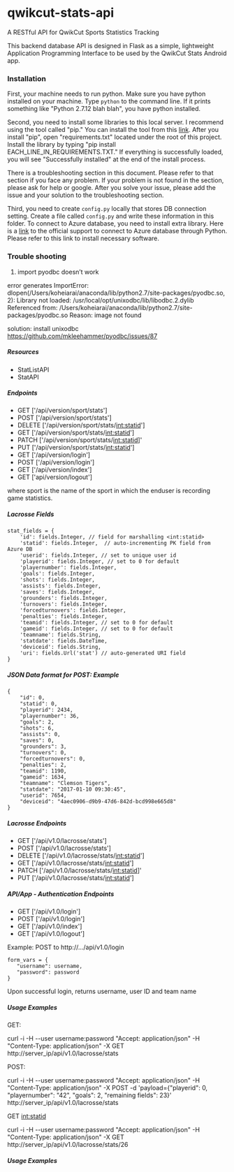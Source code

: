 # qwikcut-stats-api
A RESTful API for QwikCut Sports Statistics Tracking

This backend database API is designed in Flask as a simple, lightweight Application Programming
Interface to be used by the QwikCut Stats Android app.

### Installation
First, your machine needs to run python. 
Make sure you have python installed on your machine. Type `python` to the command line. If it prints something like "Python 2.7.12 blah blah", you have python installed.

Second, you need to install some libraries to this local server.
I recommend using the tool called "pip." You can install the tool from this [link](https://pip.pypa.io/en/stable/installing/).
After you install "pip", open "requirements.txt" located under the root of this project. 
Install the library by typing "pip install EACH_LINE_IN_REQUIREMENTS.TXT." If everything is successfully loaded, you will see "Successfully installed" at the end of the install process.

There is a troubleshooting section in this document. Please refer to that section if you face any problem. If your problem is not found in the section, please ask for help or google. After you solve your issue, please add the issue and your solution to the troubleshooting section.

Third, you need to create `config.py` locally that stores DB connection setting.
Create a file called `config.py` and write these information in this folder. 
To connect to Azure database, you need to install extra library. Here is a [link](https://docs.microsoft.com/en-us/azure/sql-database/sql-database-connect-query-python#configure-development-environment) to the official support to connect to Azure database through Python. Please refer to this link to install necessary software. 

### Trouble shooting

1. import pyodbc doesn’t work

error generates
ImportError: dlopen(/Users/koheiarai/anaconda/lib/python2.7/site-packages/pyodbc.so, 2): Library not loaded: /usr/local/opt/unixodbc/lib/libodbc.2.dylib
  Referenced from: /Users/koheiarai/anaconda/lib/python2.7/site-packages/pyodbc.so
  Reason: image not found

solution: install unixodbc
https://github.com/mkleehammer/pyodbc/issues/87


##### Resources

* StatListAPI
* StatAPI


##### Endpoints

* GET ['/api/version/sport/stats']
* POST ['/api/version/sport/stats']
* DELETE ['/api/version/sport/stats/<int:statid>']
* GET ['/api/version/sport/stats/<int:statid>']
* PATCH ['/api/version/sport/stats/<int:statid>]'
* PUT ['/api/version/sport/stats/<int:statid>']
* GET ['/api/version/login']
* POST ['/api/version/login']
* GET ['/api/version/index']
* GET ['api/version/logout']

where sport is the name of the sport in which the enduser is recording game statistics.

##### Lacrosse Fields

```
stat_fields = {
    'id': fields.Integer, // field for marshalling <int:statid>
    'statid': fields.Integer,  // auto-incrementing PK field from Azure DB
    'userid': fields.Integer, // set to unique user id
    'playerid': fields.Integer, // set to 0 for default
    'playernumber': fields.Integer,
    'goals': fields.Integer,
    'shots': fields.Integer,
    'assists': fields.Integer,
    'saves': fields.Integer,
    'grounders': fields.Integer,
    'turnovers': fields.Integer,
    'forcedturnovers': fields.Integer,
    'penalties': fields.Integer,
    'teamid': fields.Integer, // set to 0 for default
    'gameid': fields.Integer, // set to 0 for default
    'teamname': fields.String,
    'statdate': fields.DateTime,
    'deviceid': fields.String,
    'uri': fields.Url('stat') // auto-generated URI field
}
```

##### JSON Data format for POST:  Example

```
{
    "id": 0,
    "statid": 0,
    "playerid": 2434,
    "playernumber": 36,
    "goals": 2,
    "shots": 6,
    "assists": 0,
    "saves": 0,
    "grounders": 3,
    "turnovers": 0,
    "forcedturnovers": 0,
    "penalties": 2,
    "teamid": 1190,
    "gameid": 1634,
    "teamname": "Clemson Tigers",
    "statdate": "2017-01-10 09:30:45",
    "userid": 7654,
    "deviceid": "4aec0906-d9b9-47d6-842d-bcd998e665d8"
}
```

##### Lacrosse Endpoints

* GET ['/api/v1.0/lacrosse/stats']
* POST ['/api/v1.0/lacrosse/stats']
* DELETE ['/api/v1.0/lacrosse/stats/<int:statid>']
* GET ['/api/v1.0/lacrosse/stats/<int:statid>']
* PATCH ['/api/v1.0/lacrosse/stats/<int:statid>]'
* PUT ['/api/v1.0/lacrosse/stats/<int:statid>']


##### API/App - Authentication Endpoints

* GET ['/api/v1.0/login']
* POST ['/api/v1.0/login']
* GET ['/api/v1.0/index']
* GET ['/api/v1.0/logout']

Example:  POST to http://.../api/v1.0/login

```
form_vars = {
   "username": username, 
   "password": password
}
```

Upon successful login, returns username, user ID and team name

##### Usage Examples

GET:

curl -i -H --user username:password "Accept: application/json" -H "Content-Type: application/json" -X GET http://server_ip/api/v1.0/lacrosse/stats

POST:

curl -i -H --user username:password "Accept: application/json" -H "Content-Type: application/json" -X POST -d 'payload={"playerid": 0, "playernumber": "42", "goals": 2, "remaining fields": 23}' http://server_ip/api/v1.0/lacrosse/stats

GET <int:statid>

curl -i -H --user username:password "Accept: application/json" -H "Content-Type: application/json" -X GET http://server_ip/api/v1.0/lacrosse/stats/26


##### Usage Examples






